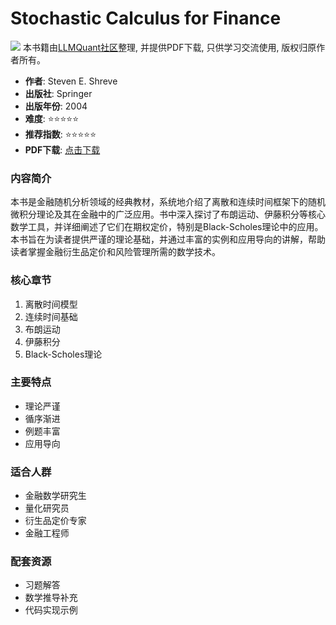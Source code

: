 # Stochastic Calculus for Finance

![](https://fastly.jsdelivr.net/gh/bucketio/img3@main/2024/09/04/1725464231869-e0b2f727-2a0f-4270-bf6c-31ddc350426a.gif)
本书籍由[LLMQuant社区](https://llmquant.com/)整理, 并提供PDF下载, 只供学习交流使用, 版权归原作者所有。


- **作者**: Steven E. Shreve
- **出版社**: Springer
- **出版年份**: 2004
- **难度**: ⭐⭐⭐⭐⭐
- **推荐指数**: ⭐⭐⭐⭐⭐
- **PDF下载**: [点击下载](https://asset.quant-wiki.com/pdf/Stochastic%20Calculus%20for%20Finance-Springer%20%282004%29.pdf)

### 内容简介

本书是金融随机分析领域的经典教材，系统地介绍了离散和连续时间框架下的随机微积分理论及其在金融中的广泛应用。书中深入探讨了布朗运动、伊藤积分等核心数学工具，并详细阐述了它们在期权定价，特别是Black-Scholes理论中的应用。本书旨在为读者提供严谨的理论基础，并通过丰富的实例和应用导向的讲解，帮助读者掌握金融衍生品定价和风险管理所需的数学技术。

### 核心章节

1. 离散时间模型
2. 连续时间基础
3. 布朗运动
4. 伊藤积分
5. Black-Scholes理论

### 主要特点

- 理论严谨
- 循序渐进
- 例题丰富
- 应用导向

### 适合人群

- 金融数学研究生
- 量化研究员
- 衍生品定价专家
- 金融工程师

### 配套资源

- 习题解答
- 数学推导补充
- 代码实现示例